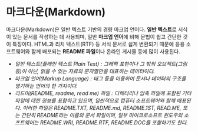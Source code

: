 # 마크다운(Markdown)
마크다운(Markdown)은 일반 텍스트 기반의 경량 마크업 언어다.   **일반 텍스트**로 서식이 있는 문서를 작성하는 데 사용되며, 일반 **마크업 언어**에 비해 문법이 쉽고 간단한 것이 특징이다.  HTML과 리치 텍스트(RTF) 등 서식 문서로 쉽게 변환되기 때문에 응용 소프트웨어와 함께 배포되는 **README 파일**이나 온라인 게시물 등에 많이 사용된다.


- *일반 텍스트(플레인 텍스트 Plain Text) : 그래픽 표현이나 그 밖의 오브젝트(그림 등)이 아닌, 읽을 수 있는 자료의 문자열만을 대표하는 데이터이다.*
- *마크업 언어(Markup Language) : 태그 등을 이용하여 문서나 데이터의 구조를 명기하는 언어의 한 가지이다.*
- *리드미(README, readme, read me) 파일 : 디렉터리나 압축 파일에 포함된 기타 파일에 대한 정보를 포함하고 있으며, 일반적으로 컴퓨터 소프트웨어와 함께 배포된다. 이러한 파일은 README.TXT, README.md, README.1ST, READ.ME, 또는 간단히 README라는 이름의 문서 파일이며, 일부 마이크로소프트 윈도우의 소프트웨어는 README.WRI, README.RTF, README.DOC를 포함하기도 한다.*
